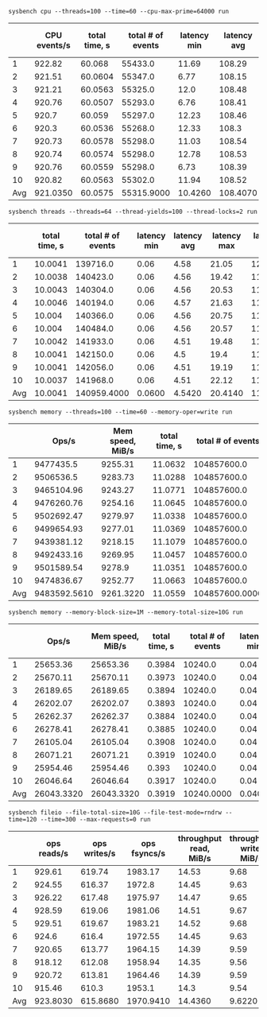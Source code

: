 `sysbench cpu --threads=100 --time=60 --cpu-max-prime=64000 run`

|     | CPU events/s | total time, s | total # of events | latency min | latency avg | latency max | latency 95p | latency sum | events avg | events stddev | exec time avg | exec time sttdev |
| --- | ------------ | ------------- | ----------------- | ----------- | ----------- | ----------- | ----------- | ----------- | ---------- | ------------- | ------------- | ---------------- |
| 1 | 922.82 | 60.068 | 55433.0 | 11.69 | 108.29 | 188.98 | 125.52 | 6002935.14 | 554.33 | 14.47 | 60.0294 | 0.03 |
| 2 | 921.51 | 60.0604 | 55347.0 | 6.77 | 108.15 | 171.89 | 125.52 | 5985566.24 | 553.47 | 16.84 | 59.8557 | 0.15 |
| 3 | 921.21 | 60.0563 | 55325.0 | 12.0 | 108.48 | 194.08 | 125.52 | 6001655.62 | 553.25 | 12.92 | 60.0166 | 0.02 |
| 4 | 920.76 | 60.0507 | 55293.0 | 6.76 | 108.41 | 225.16 | 125.52 | 5994355.71 | 552.93 | 23.03 | 59.9436 | 0.08 |
| 5 | 920.7 | 60.059 | 55297.0 | 12.23 | 108.46 | 203.04 | 125.52 | 5997331.9 | 552.97 | 10.97 | 59.9733 | 0.06 |
| 6 | 920.3 | 60.0536 | 55268.0 | 12.33 | 108.3 | 168.22 | 125.52 | 5985539.74 | 552.68 | 11.35 | 59.8554 | 0.15 |
| 7 | 920.73 | 60.0578 | 55298.0 | 11.03 | 108.54 | 213.89 | 125.52 | 6001952.41 | 552.98 | 16.4 | 60.0195 | 0.02 |
| 8 | 920.74 | 60.0574 | 55298.0 | 12.78 | 108.53 | 182.13 | 125.52 | 6001487.5 | 552.98 | 15.95 | 60.0149 | 0.02 |
| 9 | 920.76 | 60.0559 | 55298.0 | 6.73 | 108.39 | 185.12 | 125.52 | 5994023.34 | 552.98 | 17.2 | 59.9402 | 0.08 |
| 10 | 920.82 | 60.0563 | 55302.0 | 11.94 | 108.52 | 340.89 | 125.52 | 6001582.46 | 553.02 | 14.21 | 60.0158 | 0.03 |
| Avg | 921.0350 | 60.0575 | 55315.9000 | 10.4260 | 108.4070 | 207.3400 | 125.5200 | 5996643.0060 | 553.1590 | 15.3340 | 59.9664 | 0.0640 |

`sysbench threads --threads=64 --thread-yields=100 --thread-locks=2 run`

|     | total time, s | total # of events | latency min | latency avg | latency max | latency 95p | latency sum | events avg | events stddev | exec time avg | exec time sttdev |
| --- | ------------- | ----------------- | ----------- | ----------- | ----------- | ----------- | ----------- | ---------- | ------------- | ------------- | ---------------- |
| 1 | 10.0041 | 139716.0 | 0.06 | 4.58 | 21.05 | 12.08 | 640096.76 | 2183.0625 | 35.89 | 10.0015 | 0.0 |
| 2 | 10.0038 | 140423.0 | 0.06 | 4.56 | 19.42 | 11.87 | 640095.08 | 2194.1094 | 41.33 | 10.0015 | 0.0 |
| 3 | 10.0043 | 140304.0 | 0.06 | 4.56 | 20.53 | 11.87 | 640116.64 | 2192.25 | 42.34 | 10.0018 | 0.0 |
| 4 | 10.0046 | 140194.0 | 0.06 | 4.57 | 21.63 | 11.87 | 640142.64 | 2190.5312 | 39.22 | 10.0022 | 0.0 |
| 5 | 10.004 | 140366.0 | 0.06 | 4.56 | 20.75 | 11.87 | 640120.15 | 2193.2188 | 44.17 | 10.0019 | 0.0 |
| 6 | 10.004 | 140484.0 | 0.06 | 4.56 | 20.57 | 11.87 | 640108.72 | 2195.0625 | 39.87 | 10.0017 | 0.0 |
| 7 | 10.0042 | 141933.0 | 0.06 | 4.51 | 19.48 | 11.87 | 640111.32 | 2217.7031 | 48.26 | 10.0017 | 0.0 |
| 8 | 10.0041 | 142150.0 | 0.06 | 4.5 | 19.4 | 11.65 | 640106.44 | 2221.0938 | 49.82 | 10.0017 | 0.0 |
| 9 | 10.0041 | 142056.0 | 0.06 | 4.51 | 19.19 | 11.65 | 640094.24 | 2219.625 | 48.22 | 10.0015 | 0.0 |
| 10 | 10.0037 | 141968.0 | 0.06 | 4.51 | 22.12 | 11.87 | 640093.51 | 2218.25 | 44.35 | 10.0015 | 0.0 |
| Avg | 10.0041 | 140959.4000 | 0.0600 | 4.5420 | 20.4140 | 11.8470 | 640108.5500 | 2202.4906 | 43.3470 | 10.0017 | 0.0000 |

`sysbench memory --threads=100 --time=60 --memory-oper=write run`

|     | Ops/s | Mem speed, MiB/s | total time, s | total # of events | latency min | latency avg | latency max | latency 95p | latency sum | events avg | events stddev | exec time avg | exec time sttdev |
| --- | ----- | ---------------- | ------------- | ----------------- | ----------- | ----------- | ----------- | ----------- | ----------- | ---------- | ------------- | ------------- | ---------------- |
| 1 | 9477435.5 | 9255.31 | 11.0632 | 104857600.0 | 0.0 | 0.01 | 43.01 | 0.0 | 955786.12 | 1048576.0 | 0.0 | 9.5579 | 0.19 |
| 2 | 9506536.5 | 9283.73 | 11.0288 | 104857600.0 | 0.0 | 0.01 | 37.01 | 0.0 | 901625.2 | 1048576.0 | 0.0 | 9.0163 | 0.64 |
| 3 | 9465104.96 | 9243.27 | 11.0771 | 104857600.0 | 0.0 | 0.01 | 41.01 | 0.0 | 924667.89 | 1048576.0 | 0.0 | 9.2467 | 0.54 |
| 4 | 9476260.76 | 9254.16 | 11.0645 | 104857600.0 | 0.0 | 0.01 | 51.01 | 0.0 | 929953.68 | 1048576.0 | 0.0 | 9.2995 | 0.52 |
| 5 | 9502692.47 | 9279.97 | 11.0338 | 104857600.0 | 0.0 | 0.01 | 46.01 | 0.0 | 921028.01 | 1048576.0 | 0.0 | 9.2103 | 0.54 |
| 6 | 9499654.93 | 9277.01 | 11.0369 | 104857600.0 | 0.0 | 0.01 | 31.01 | 0.0 | 934396.59 | 1048576.0 | 0.0 | 9.344 | 0.29 |
| 7 | 9439381.12 | 9218.15 | 11.1079 | 104857600.0 | 0.0 | 0.01 | 64.01 | 0.0 | 909928.23 | 1048576.0 | 0.0 | 9.0993 | 0.67 |
| 8 | 9492433.16 | 9269.95 | 11.0457 | 104857600.0 | 0.0 | 0.01 | 61.01 | 0.0 | 913419.64 | 1048576.0 | 0.0 | 9.1342 | 0.66 |
| 9 | 9501589.54 | 9278.9 | 11.0351 | 104857600.0 | 0.0 | 0.01 | 53.0 | 0.0 | 930594.55 | 1048576.0 | 0.0 | 9.3059 | 0.47 |
| 10 | 9474836.67 | 9252.77 | 11.0663 | 104857600.0 | 0.0 | 0.01 | 32.01 | 0.0 | 915816.57 | 1048576.0 | 0.0 | 9.1582 | 0.65 |
| Avg | 9483592.5610 | 9261.3220 | 11.0559 | 104857600.0000 | 0.0000 | 0.0100 | 45.9090 | 0.0000 | 923721.6480 | 1048576.0000 | 0.0000 | 9.2372 | 0.5170 |

`sysbench memory --memory-block-size=1M --memory-total-size=10G run`

|     | Ops/s | Mem speed, MiB/s | total time, s | total # of events | latency min | latency avg | latency max | latency 95p | latency sum | events avg | events stddev | exec time avg | exec time sttdev |
| --- | ----- | ---------------- | ------------- | ----------------- | ----------- | ----------- | ----------- | ----------- | ----------- | ---------- | ------------- | ------------- | ---------------- |
| 1 | 25653.36 | 25653.36 | 0.3984 | 10240.0 | 0.04 | 0.04 | 0.1 | 0.04 | 396.94 | 10240.0 | 0.0 | 0.3969 | 0.0 |
| 2 | 25670.11 | 25670.11 | 0.3973 | 10240.0 | 0.04 | 0.04 | 0.06 | 0.04 | 395.88 | 10240.0 | 0.0 | 0.3959 | 0.0 |
| 3 | 26189.65 | 26189.65 | 0.3894 | 10240.0 | 0.04 | 0.04 | 0.08 | 0.04 | 388.05 | 10240.0 | 0.0 | 0.388 | 0.0 |
| 4 | 26202.07 | 26202.07 | 0.3893 | 10240.0 | 0.04 | 0.04 | 0.09 | 0.04 | 387.88 | 10240.0 | 0.0 | 0.3879 | 0.0 |
| 5 | 26262.37 | 26262.37 | 0.3884 | 10240.0 | 0.04 | 0.04 | 0.1 | 0.04 | 386.91 | 10240.0 | 0.0 | 0.3869 | 0.0 |
| 6 | 26278.41 | 26278.41 | 0.3885 | 10240.0 | 0.04 | 0.04 | 0.07 | 0.04 | 387.14 | 10240.0 | 0.0 | 0.3871 | 0.0 |
| 7 | 26105.04 | 26105.04 | 0.3908 | 10240.0 | 0.04 | 0.04 | 0.1 | 0.04 | 389.32 | 10240.0 | 0.0 | 0.3893 | 0.0 |
| 8 | 26071.21 | 26071.21 | 0.3919 | 10240.0 | 0.04 | 0.04 | 0.09 | 0.04 | 390.41 | 10240.0 | 0.0 | 0.3904 | 0.0 |
| 9 | 25954.46 | 25954.46 | 0.393 | 10240.0 | 0.04 | 0.04 | 0.06 | 0.04 | 391.55 | 10240.0 | 0.0 | 0.3916 | 0.0 |
| 10 | 26046.64 | 26046.64 | 0.3917 | 10240.0 | 0.04 | 0.04 | 0.11 | 0.04 | 390.17 | 10240.0 | 0.0 | 0.3902 | 0.0 |
| Avg | 26043.3320 | 26043.3320 | 0.3919 | 10240.0000 | 0.0400 | 0.0400 | 0.0860 | 0.0400 | 390.4250 | 10240.0000 | 0.0000 | 0.3904 | 0.0000 |

`sysbench fileio --file-total-size=10G --file-test-mode=rndrw --time=120 --time=300 --max-requests=0 run`

|     | ops reads/s | ops writes/s | ops fsyncs/s | throughput read, MiB/s | throughput write, MiB/s | total time, s | total # of events | latency min | latency avg | latency max | latency 95p | latency sum | events avg | events stddev | exec time avg | exec time sttdev |
| --- | ----------- | ------------ | ------------ | ---------------------- | ----------------------- | ------------- | ----------------- | ----------- | ----------- | ----------- | ----------- | ----------- | ---------- | ------------- | ------------- | ---------------- |
| 1 | 929.61 | 619.74 | 1983.17 | 14.53 | 9.68 | 300.0603 | 1059846.0 | 0.0 | 0.28 | 16.92 | 1.39 | 299586.28 | 1059846.0 | 0.0 | 299.5863 | 0.0 |
| 2 | 924.55 | 616.37 | 1972.8 | 14.45 | 9.63 | 300.0132 | 1054040.0 | 0.0 | 0.28 | 14.35 | 1.37 | 299586.31 | 1054040.0 | 0.0 | 299.5863 | 0.0 |
| 3 | 926.22 | 617.48 | 1975.97 | 14.47 | 9.65 | 300.0568 | 1055979.0 | 0.0 | 0.28 | 12.37 | 1.37 | 299579.98 | 1055979.0 | 0.0 | 299.58 | 0.0 |
| 4 | 928.59 | 619.06 | 1981.06 | 14.51 | 9.67 | 300.0653 | 1058721.0 | 0.0 | 0.28 | 14.95 | 1.37 | 299580.65 | 1058721.0 | 0.0 | 299.5807 | 0.0 |
| 5 | 929.51 | 619.67 | 1983.21 | 14.52 | 9.68 | 300.0287 | 1059695.0 | 0.0 | 0.28 | 13.64 | 1.37 | 299577.61 | 1059695.0 | 0.0 | 299.5776 | 0.0 |
| 6 | 924.6 | 616.4 | 1972.55 | 14.45 | 9.63 | 300.0647 | 1054168.0 | 0.0 | 0.28 | 12.21 | 1.37 | 299587.75 | 1054168.0 | 0.0 | 299.5877 | 0.0 |
| 7 | 920.65 | 613.77 | 1964.15 | 14.39 | 9.59 | 300.0473 | 1049614.0 | 0.0 | 0.29 | 14.72 | 1.37 | 299587.57 | 1049614.0 | 0.0 | 299.5876 | 0.0 |
| 8 | 918.12 | 612.08 | 1958.94 | 14.35 | 9.56 | 300.026 | 1046709.0 | 0.0 | 0.29 | 14.0 | 1.37 | 299581.67 | 1046709.0 | 0.0 | 299.5817 | 0.0 |
| 9 | 920.72 | 613.81 | 1964.46 | 14.39 | 9.59 | 300.0249 | 1049663.0 | 0.0 | 0.29 | 12.75 | 1.37 | 299585.59 | 1049663.0 | 0.0 | 299.5856 | 0.0 |
| 10 | 915.46 | 610.3 | 1953.1 | 14.3 | 9.54 | 300.0456 | 1043694.0 | 0.0 | 0.29 | 14.85 | 1.37 | 299591.08 | 1043694.0 | 0.0 | 299.5911 | 0.0 |
| Avg | 923.8030 | 615.8680 | 1970.9410 | 14.4360 | 9.6220 | 300.0433 | 1053212.9000 | 0.0000 | 0.2840 | 14.0760 | 1.3720 | 299584.4490 | 1053212.9000 | 0.0000 | 299.5845 | 0.0000 |
